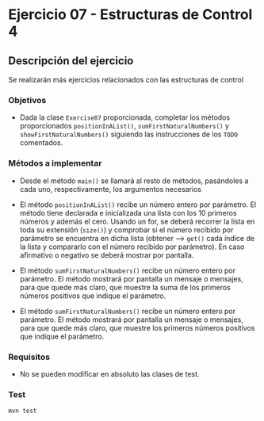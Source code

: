 # Ejercicio 07 - Estructuras de Control 4
## Descripción del ejercicio
Se realizarán más ejercicios relacionados con las estructuras de control

### Objetivos
* Dada la clase ``Exercise07`` proporcionada, completar los métodos proporcionados ``positionInAList()``, ``sumFirstNaturalNumbers()`` y 
  ``showFirstNaturalNumbers()`` siguiendo las instrucciones de los ``TODO`` comentados.

### Métodos a implementar
* Desde el método ``main()`` se llamará al resto de métodos, pasándoles a cada uno, respectivamente, los argumentos necesarios

* El método ``positionInAList()`` recibe un número entero por parámetro. El método tiene declarada e inicializada una lista con los 10
  primeros números y además el cero. Usando un for, se deberá recorrer la lista en toda su extensión (``size()``) y comprobar si el
  número recibido por parámetro se encuentra en dicha lista (obtener --> ``get()`` cada índice de la lista y compararlo con el número
  recibido por parámetro). En caso afirmativo o negativo se deberá mostrar por pantalla.
* El método ``sumFirstNaturalNumbers()`` recibe un número entero por parámetro. El método mostrará por pantalla un mensaje o mensajes, 
  para que quede más claro, que muestre la suma de los primeros números positivos que indique el parámetro.
* El método ``sumFirstNaturalNumbers()`` recibe un número entero por parámetro. El método mostrará por pantalla un mensaje o mensajes,
  para que quede más claro, que muestre los primeros números positivos que indique el parámetro.

### Requisitos
* No se pueden modificar en absoluto las clases de test.

### Test

```
mvn test
```
